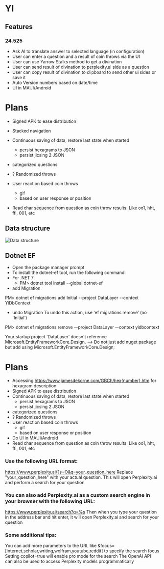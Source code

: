 # YI
## Features
### 24.525
  - Ask AI to translate answer to selected language (in configuration)
  - User can enter a question and a result of coin throws via the UI
  - User can use Yarrow Stalks method to get a divination
  - User can send result of divination to perplexity.ai side as a question
  - User can copy result of divination to clipboard to send other ui sides or save it
  - Auto Version numbers based on date/time
  - UI in MAUI/Android

# Plans
- Signed APK to ease distribution
- Stacked navigation
- Continuous saving of data, restore last state when started
  - persist hexagrams to JSON
  - persist jicsing 2 JSON
- categorized questions
- ? Randomized throws
- User reaction based coin throws
  - gif
  - based on user response or position

- Read char sequence from question as coin throw results. Like oo1, hht, ffi, 001, etc



## Data structure
![Data structure](
https://www.plantuml.com/plantuml/png/JOun2y8m48Nt-nMt5OGuEZX8nmuT5DJzQ8yOI2wGNAGY_dUDsDhr--xTUsrMIbg2X-ReIVGI_7Q80M3mb3DsF95D59w0w4JnIhuml6RhiiRqg39hScBnL3YhYxASd7dIbU-OHauV2z3qJXYDYKi9xl56TyOT7g3cS6FMJlxOO4zY2rc6-cMcyLi7lrcLB7c0bcKimRy1
)
## Dotnet EF

- Open the package manager prompt
- To install the dotnet-ef tool, run the following command:
- For .NET 7
  - PM> dotnet tool install --global dotnet-ef
- add Migration

PM> dotnet ef migrations add Initial --project DataLayer --context YiDbContext
- undo Migration
To undo this action, use 'ef migrations remove' (no 'Initial')

PM> dotnet ef migrations remove --project DataLayer --context yidbcontext

Your startup project 'DataLayer' doesn't reference Microsoft.EntityFrameworkCore.Design. 
--> Do not just add nuget package but add using Microsoft.EntityFrameworkCore.Design; 

# Plans
- Accessing https://www.jamesdekorne.com/GBCh/hex{number}.htm for hexagram description
- Signed APK to ease distribution
- Continuous saving of data, restore last state when started
  - persist hexagrams to JSON
  - persist jicsing 2 JSON
- categorized questions
- ? Randomized throws
- User reaction based coin throws
  - gif
  - based on user response or position
- Do UI in MAUI/Android
- Read char sequence from question as coin throw results. Like oo1, hht, ffi, 001, etc


### Use the following URL format:
https://www.perplexity.ai/?s=O&q=your_question_here
Replace "your_question_here" with your actual question. This will open Perplexity.ai and perform a search for your question

### You can also add Perplexity.ai as a custom search engine in your browser with the following URL:
https://www.perplexity.ai/search?q=%s
Then when you type your question in the address bar and hit enter, it will open Perplexity.ai and search for your question

### Some additional tips:
You can add more parameters to the URL like &focus=[internet,scholar,writing,wolfram,youtube,reddit] to specify the search focus
Setting copilot=true will enable pro mode for the search
The OpenAI API can also be used to access Perplexity models programmatically


